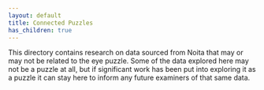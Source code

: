 ```yaml
---
layout: default
title: Connected Puzzles
has_children: true
---
```


This directory contains research on data sourced from Noita that may or may not be related to the eye puzzle. Some of the data explored here may not be a puzzle at all, but if significant work has been put into exploring it as a puzzle it can stay here to inform any future examiners of that same data.